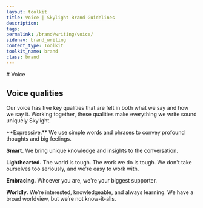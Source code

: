 ```yaml
---
layout: toolkit
title: Voice | Skylight Brand Guidelines
description:
tags:
permalink: /brand/writing/voice/
sidenav: brand_writing
content_type: Toolkit
toolkit_name: brand
class: brand
---
```


<div class="row brand__content-section">
<div class="col-md-9" markdown="1">
# Voice

## Voice qualities

Our voice has five key qualities that are felt in both what we say and how we say it. Working together, these qualities make everything we write sound uniquely Skylight.
</div>
<div class="col-md-9">
<div class="example" markdown="1">
**Expressive.** We use simple words and phrases to convey profound thoughts and big feelings.

**Smart.** We bring unique knowledge and insights to the conversation.

**Lighthearted.** The world is tough. The work we do is tough. We don't take ourselves too seriously, and we're easy to work with.

**Embracing.** Whoever you are, we're your biggest supporter.

**Worldly.** We’re interested, knowledgeable, and always learning. We have a broad worldview, but we’re not know-it-alls.
</div>
</div>
</div>
